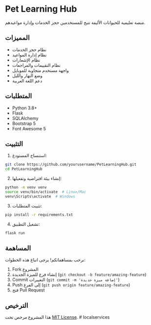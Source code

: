 # Pet Learning Hub

منصة تعليمية للحيوانات الأليفة تتيح للمستخدمين حجز الخدمات وإدارة مواعيدهم.

## المميزات

- نظام حجز الخدمات
- نظام إدارة المواعيد
- نظام الإشعارات
- نظام التقييمات والمراجعات
- واجهة مستخدم متجاوبة للموبايل
- وضع النهار والليل
- دعم اللغة العربية

## المتطلبات

- Python 3.8+
- Flask
- SQLAlchemy
- Bootstrap 5
- Font Awesome 5

## التثبيت

1. استنساخ المستودع:
```bash
git clone https://github.com/yourusername/PetLearningHub.git
cd PetLearningHub
```

2. إنشاء بيئة افتراضية وتفعيلها:
```bash
python -m venv venv
source venv/bin/activate  # Linux/Mac
venv\Scripts\activate  # Windows
```

3. تثبيت المتطلبات:
```bash
pip install -r requirements.txt
```

4. تشغيل التطبيق:
```bash
flask run
```

## المساهمة

نرحب بمساهماتكم! يرجى اتباع هذه الخطوات:

1. Fork المشروع
2. إنشاء فرع للميزة الجديدة (`git checkout -b feature/amazing-feature`)
3. Commit التغييرات (`git commit -m 'إضافة ميزة جديدة'`)
4. Push إلى الفرع (`git push origin feature/amazing-feature`)
5. فتح Pull Request

## الترخيص

هذا المشروع مرخص تحت [MIT License](LICENSE).
#   l o c a l s e r v i c e s 
 
 